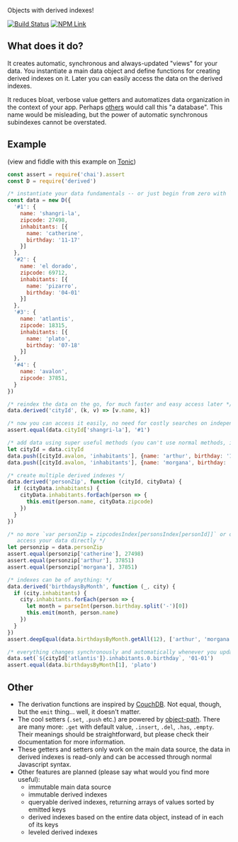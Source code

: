 Objects with derived indexes!

[![Build Status](https://travis-ci.org/fiatjaf/derived.svg?branch=master)](https://travis-ci.org/fiatjaf/derived)
[![NPM Link](https://nodei.co/npm/derived.png)](https://npmjs.com/derived)

## What does it do?

It creates automatic, synchronous and always-updated "views" for your data. You instantiate a main data object and define functions for creating derived indexes on it. Later you can easily access the data on the derived indexes.

It reduces bloat, verbose value getters and automatizes data organization in the context of your app. Perhaps [others](http://www.taffydb.com/) would call this "a database". This name would be misleading, but the power of automatic synchronous subindexes cannot be overstated.

## Example

(view and fiddle with this example on [Tonic](https://tonicdev.com/npm/derived))

```javascript
const assert = require('chai').assert
const D = require('derived')

/* instantiate your data fundamentals -- or just begin from zero with `new D()` */
const data = new D({
  '#1': {
    name: 'shangri-la',
    zipcode: 27498,
    inhabitants: [{
      name: 'catherine',
      birthday: '11-17'
    }]
  },
  '#2': {
    name: 'el dorado',
    zipcode: 69712,
    inhabitants: [{
      name: 'pizarro',
      birthday: '04-01'
    }]
  },
  '#3': {
    name: 'atlantis',
    zipcode: 18315,
    inhabitants: [{
      name: 'plato',
      birthday: '07-18'
    }]
  },
  '#4': {
    name: 'avalon',
    zipcode: 37851,
  }
})

/* reindex the data on the go, for much faster and easy access later */
data.derived('cityId', (k, v) => [v.name, k])

/* now you can access it easily, no need for costly searches on independent index management */
assert.equal(data.cityId['shangri-la'], '#1')

/* add data using super useful methods (you can't use normal methods, it's a Javascript limitation) */
let cityId = data.cityId
data.push([cityId.avalon, 'inhabitants'], {name: 'arthur', birthday: '12-30'})
data.push([cityId.avalon, 'inhabitants'], {name: 'morgana', birthday: '12-31'})

/* create multiple derived indexes */
data.derived('personZip', function (cityId, cityData) {
  if (cityData.inhabitants) {
    cityData.inhabitants.forEach(person => {
      this.emit(person.name, cityData.zipcode)
    })
  }
})

/* no more `var personZip = zipcodesIndex[personsIndex[personId]]` or other verbose tricks
   access your data directly */
let personzip = data.personZip
assert.equal(personzip['catherine'], 27498)
assert.equal(personzip['arthur'], 37851)
assert.equal(personzip['morgana'], 37851)

/* indexes can be of anything: */
data.derived('birthdaysByMonth', function (_, city) {
  if (city.inhabitants) {
    city.inhabitants.forEach(person => {
      let month = parseInt(person.birthday.split('-')[0])
      this.emit(month, person.name)
    })
  }
})
assert.deepEqual(data.birthdaysByMonth.getAll(12), ['arthur', 'morgana'])

/* everything changes synchronously and automatically whenever you update the main data source */
data.set(`${cityId['atlantis']}.inhabitants.0.birthday`, '01-01')
assert.equal(data.birthdaysByMonth[1], 'plato')
```

## Other

* The derivation functions are inspired by [CouchDB](http://docs.couchdb.org/en/1.6.1/). Not equal, though, but the `emit` thing... well, it doesn't matter.
* The cool setters (`.set`, `.push` etc.) are powered by [object-path](https://www.npmjs.com/package/object-path). There are many more: `.get` with default value, `.insert`, `.del`, `.has`, `.empty`. Their meanings should be straightforward, but please check their documentation for more information.
* These getters and setters only work on the main data source, the data in derived indexes is read-only and can be accessed through normal Javascript syntax.
* Other features are planned (please say what would you find more useful):
  * immutable main data source
  * immutable derived indexes
  * queryable derived indexes, returning arrays of values sorted by emitted keys
  * derived indexes based on the entire data object, instead of in each of its keys
  * leveled derived indexes
